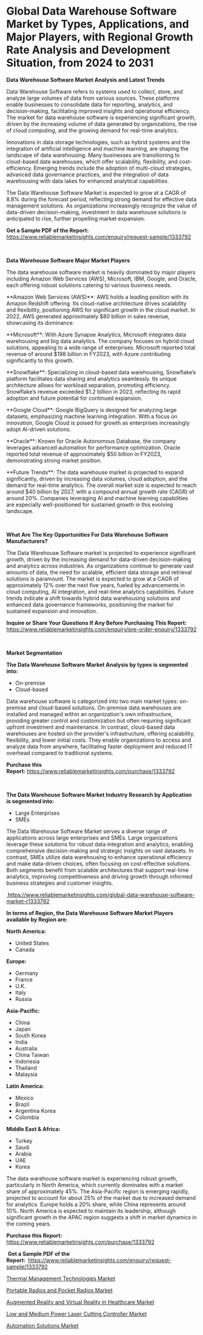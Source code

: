 <p><h1>Global Data Warehouse Software Market by Types, Applications, and Major Players, with Regional Growth Rate Analysis and Development Situation, from 2024 to 2031</h1></p><p><strong>Data Warehouse Software Market Analysis and Latest Trends</strong></p>
<p><p>Data Warehouse Software refers to systems used to collect, store, and analyze large volumes of data from various sources. These platforms enable businesses to consolidate data for reporting, analytics, and decision-making, facilitating improved insights and operational efficiency. The market for data warehouse software is experiencing significant growth, driven by the increasing volume of data generated by organizations, the rise of cloud computing, and the growing demand for real-time analytics.</p><p>Innovations in data storage technologies, such as hybrid systems and the integration of artificial intelligence and machine learning, are shaping the landscape of data warehousing. Many businesses are transitioning to cloud-based data warehouses, which offer scalability, flexibility, and cost-efficiency. Emerging trends include the adoption of multi-cloud strategies, advanced data governance practices, and the integration of data warehousing with data lakes for enhanced analytical capabilities.</p><p>The Data Warehouse Software Market is expected to grow at a CAGR of 8.8% during the forecast period, reflecting strong demand for effective data management solutions. As organizations increasingly recognize the value of data-driven decision-making, investment in data warehouse solutions is anticipated to rise, further propelling market expansion.</p></p>
<p><strong>Get a Sample PDF of the Report:&nbsp;</strong> <a href="https://www.reliablemarketinsights.com/enquiry/request-sample/1333792?utm_campaign=1398&utm_medium=2&utm_source=Github&utm_content=ia&utm_term=01102024&utm_id=data-warehouse-software">https://www.reliablemarketinsights.com/enquiry/request-sample/1333792</a></p>
<p>&nbsp;</p>
<p><strong>Data Warehouse Software Major Market Players</strong></p>
<p><p>The data warehouse software market is heavily dominated by major players including Amazon Web Services (AWS), Microsoft, IBM, Google, and Oracle, each offering robust solutions catering to various business needs.</p><p>**Amazon Web Services (AWS)**: AWS holds a leading position with its Amazon Redshift offering. Its cloud-native architecture drives scalability and flexibility, positioning AWS for significant growth in the cloud market. In 2022, AWS generated approximately $80 billion in sales revenue, showcasing its dominance.</p><p>**Microsoft**: With Azure Synapse Analytics, Microsoft integrates data warehousing and big data analytics. The company focuses on hybrid cloud solutions, appealing to a wide range of enterprises. Microsoft reported total revenue of around $198 billion in FY2023, with Azure contributing significantly to this growth.</p><p>**Snowflake**: Specializing in cloud-based data warehousing, Snowflake’s platform facilitates data sharing and analytics seamlessly. Its unique architecture allows for workload separation, promoting efficiency. Snowflake’s revenue exceeded $1.2 billion in 2023, reflecting its rapid adoption and future potential for continued expansion.</p><p>**Google Cloud**: Google BigQuery is designed for analyzing large datasets, emphasizing machine learning integration. With a focus on innovation, Google Cloud is poised for growth as enterprises increasingly adopt AI-driven solutions.</p><p>**Oracle**: Known for Oracle Autonomous Database, the company leverages advanced automation for performance optimization. Oracle reported total revenue of approximately $50 billion in FY2023, demonstrating strong market position.</p><p>**Future Trends**: The data warehouse market is projected to expand significantly, driven by increasing data volumes, cloud adoption, and the demand for real-time analytics. The overall market size is expected to reach around $40 billion by 2027, with a compound annual growth rate (CAGR) of around 20%. Companies leveraging AI and machine learning capabilities are especially well-positioned for sustained growth in this evolving landscape.</p></p>
<p>&nbsp;</p>
<p><strong>What Are The Key Opportunities For Data Warehouse Software Manufacturers?</strong></p>
<p><p>The Data Warehouse Software market is projected to experience significant growth, driven by the increasing demand for data-driven decision-making and analytics across industries. As organizations continue to generate vast amounts of data, the need for scalable, efficient data storage and retrieval solutions is paramount. The market is expected to grow at a CAGR of approximately 12% over the next five years, fueled by advancements in cloud computing, AI integration, and real-time analytics capabilities. Future trends indicate a shift towards hybrid data warehousing solutions and enhanced data governance frameworks, positioning the market for sustained expansion and innovation.</p></p>
<p><strong>Inquire or Share Your Questions If Any Before Purchasing This Report:</strong> <a href="https://www.reliablemarketinsights.com/enquiry/pre-order-enquiry/1333792?utm_campaign=1398&utm_medium=2&utm_source=Github&utm_content=ia&utm_term=01102024&utm_id=data-warehouse-software">https://www.reliablemarketinsights.com/enquiry/pre-order-enquiry/1333792</a></p>
<p>&nbsp;</p>
<p><strong>Market Segmentation</strong></p>
<p><strong>The Data Warehouse Software Market Analysis by types is segmented into:</strong></p>
<p><ul><li>On-premise</li><li>Cloud-based</li></ul></p>
<p><p>Data warehouse software is categorized into two main market types: on-premise and cloud-based solutions. On-premise data warehouses are installed and managed within an organization's own infrastructure, providing greater control and customization but often requiring significant upfront investment and maintenance. In contrast, cloud-based data warehouses are hosted on the provider's infrastructure, offering scalability, flexibility, and lower initial costs. They enable organizations to access and analyze data from anywhere, facilitating faster deployment and reduced IT overhead compared to traditional systems.</p></p>
<p><strong>Purchase this Report:&nbsp;</strong><a href="https://www.reliablemarketinsights.com/purchase/1333792?utm_campaign=1398&utm_medium=2&utm_source=Github&utm_content=ia&utm_term=01102024&utm_id=data-warehouse-software">https://www.reliablemarketinsights.com/purchase/1333792</a></p>
<p>&nbsp;</p>
<p><strong>The Data Warehouse Software Market Industry Research by Application is segmented into:</strong></p>
<p><ul><li>Large Enterprises</li><li>SMEs</li></ul></p>
<p><p>The Data Warehouse Software Market serves a diverse range of applications across large enterprises and SMEs. Large organizations leverage these solutions for robust data integration and analytics, enabling comprehensive decision-making and strategic insights on vast datasets. In contrast, SMEs utilize data warehousing to enhance operational efficiency and make data-driven choices, often focusing on cost-effective solutions. Both segments benefit from scalable architectures that support real-time analytics, improving competitiveness and driving growth through informed business strategies and customer insights.</p></p>
<p><a href="https://www.reliablemarketinsights.com/global-data-warehouse-software-market-r1333792?utm_campaign=1398&utm_medium=2&utm_source=Github&utm_content=ia&utm_term=01102024&utm_id=data-warehouse-software">&nbsp;https://www.reliablemarketinsights.com/global-data-warehouse-software-market-r1333792</a></p>
<p><strong>In terms of Region, the Data Warehouse Software Market Players available by Region are:</strong></p>
<p>
    <p> <strong> North America: </strong>
        <ul>
            <li>United States</li>
            <li>Canada</li>
        </ul>
        </p> 
    <p> <strong> Europe: </strong>
        <ul>
            <li>Germany</li>
            <li>France</li>
            <li>U.K.</li>
            <li>Italy</li>
            <li>Russia</li>
        </ul>
        </p> 
    <p> <strong> Asia-Pacific: </strong>
        <ul>
            <li>China</li>
            <li>Japan</li>
            <li>South Korea</li>
            <li>India</li>
            <li>Australia</li>
            <li>China Taiwan</li>
            <li>Indonesia</li>
            <li>Thailand</li>
            <li>Malaysia</li>
        </ul>
        </p> 
    <p> <strong> Latin America: </strong>
        <ul>
            <li>Mexico</li>
            <li>Brazil</li>
            <li>Argentina Korea</li>
            <li>Colombia</li>
        </ul>
        </p> 
    <p> <strong> Middle East & Africa: </strong>
        <ul>
            <li>Turkey</li>
            <li>Saudi</li>
            <li>Arabia</li>
            <li>UAE</li>
            <li>Korea</li>
        </ul>
    </p>
    </p>
<p><p>The data warehouse software market is experiencing robust growth, particularly in North America, which currently dominates with a market share of approximately 45%. The Asia-Pacific region is emerging rapidly, projected to account for about 25% of the market due to increased demand for analytics. Europe holds a 20% share, while China represents around 10%. North America is expected to maintain its leadership, although significant growth in the APAC region suggests a shift in market dynamics in the coming years.</p></p>
<p><strong>Purchase this Report: </strong><a href="https://www.reliablemarketinsights.com/purchase/1333792?utm_campaign=1398&utm_medium=2&utm_source=Github&utm_content=ia&utm_term=01102024&utm_id=data-warehouse-software">https://www.reliablemarketinsights.com/purchase/1333792</a></p>
<p>&nbsp;<strong>Get a Sample PDF of the Report:&nbsp;&nbsp;</strong><a href="https://www.reliablemarketinsights.com/enquiry/request-sample/1333792?utm_campaign=1398&utm_medium=2&utm_source=Github&utm_content=ia&utm_term=01102024&utm_id=data-warehouse-software">https://www.reliablemarketinsights.com/enquiry/request-sample/1333792</a></p>
<p><strong></strong></p>
<p><p><a href="https://www.linkedin.com/pulse/thermal-management-technologies-market-essentials-key-players-qwjgc?utm_campaign=1398&utm_medium=2&utm_source=Github&utm_content=ia&utm_term=01102024&utm_id=data-warehouse-software">Thermal Management Technologies Market</a></p><p><a href="https://issuu.com/reportprime-2/docs/portable-radios-and-pocket-radios-m_234593935e076e?utm_campaign=1398&utm_medium=2&utm_source=Github&utm_content=ia&utm_term=01102024&utm_id=data-warehouse-software">Portable Radios and Pocket Radios Market</a></p><p><a href="https://www.linkedin.com/pulse/market-insights-global-augmented-reality-virtual-healthcare-juuxc?utm_campaign=1398&utm_medium=2&utm_source=Github&utm_content=ia&utm_term=01102024&utm_id=data-warehouse-software">Augmented Reality and Virtual Reality in Healthcare Market</a></p><p><a href="https://issuu.com/reportprime-2/docs/low-and-medium-power-laser-cutting-_8f494d2ad85393?utm_campaign=1398&utm_medium=2&utm_source=Github&utm_content=ia&utm_term=01102024&utm_id=data-warehouse-software">Low and Medium Power Laser Cutting Controller Market</a></p><p><a href="https://www.linkedin.com/pulse/strategic-roadmap-success-global-automation-solutions-market-analysis2024-3nhbc?utm_campaign=1398&utm_medium=2&utm_source=Github&utm_content=ia&utm_term=01102024&utm_id=data-warehouse-software">Automation Solutions Market</a></p></p>